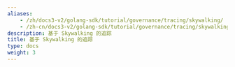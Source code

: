 ```yaml
---
aliases:
    - /zh/docs3-v2/golang-sdk/tutorial/governance/tracing/skywalking/
    - /zh-cn/docs3-v2/golang-sdk/tutorial/governance/tracing/skywalking/
description: 基于 Skywalking 的追踪
title: 基于 Skywalking 的追踪
type: docs
weight: 3
---
```

